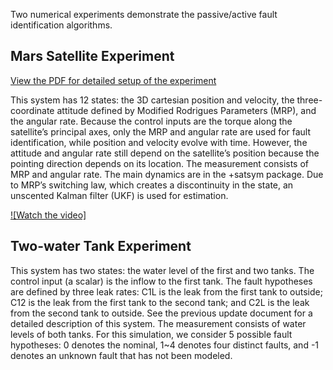 Two numerical experiments demonstrate the passive/active fault identification algorithms.


## Mars Satellite Experiment

[View the PDF for detailed setup of the experiment](test_mars_sat/doc/Satellite_Simulation_Setup.pdf)

This system has 12 states: the 3D cartesian position and velocity, the three-coordinate attitude defined by Modified Rodrigues Parameters (MRP), and the angular rate. Because the control inputs are the torque along the satellite’s principal axes, only the MRP and angular rate are used for fault identification, while position and velocity evolve with time. However, the attitude and angular rate still depend on the satellite’s position because the pointing direction depends on its location. The measurement consists of MRP and angular rate. The main dynamics are in the +satsym package. Due to MRP’s switching law, which creates a discontinuity in the state, an unscented Kalman filter (UKF) is used for estimation. 

[![Watch the video]](https://github.com/jordan787878/fault_id/tree/main/test_mars_sat/figs/anim_two_sat.mp4)

## Two-water Tank Experiment

This system has two states: the water level of the first and two tanks. The control input (a scalar) is the inflow to the first tank. The fault hypotheses are defined by three leak rates: C1L is the leak from the first tank to outside; C12 is the leak from the first tank to the second tank; and C2L is the leak from the second tank to outside. See the previous update document for a detailed description of this system. The measurement consists of water levels of both tanks. For this simulation, we consider 5 possible fault hypotheses: 0 denotes the nominal, 1~4 denotes four distinct faults, and -1 denotes an unknown fault that has not been modeled.
